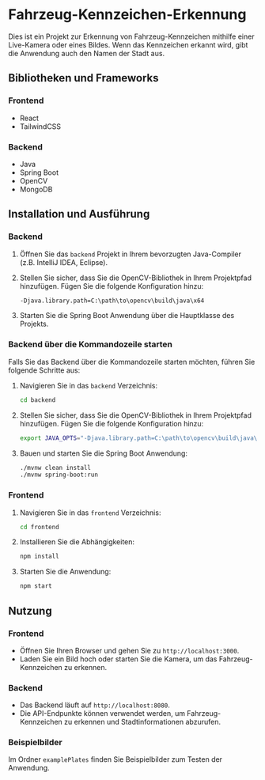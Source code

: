 # Fahrzeug-Kennzeichen-Erkennung

Dies ist ein Projekt zur Erkennung von Fahrzeug-Kennzeichen mithilfe einer Live-Kamera oder eines Bildes. Wenn das Kennzeichen erkannt wird, gibt die Anwendung auch den Namen der Stadt aus.

## Bibliotheken und Frameworks

### Frontend

- React
- TailwindCSS

### Backend

- Java
- Spring Boot
- OpenCV
- MongoDB

## Installation und Ausführung

### Backend

1. Öffnen Sie das `backend` Projekt in Ihrem bevorzugten Java-Compiler (z.B. IntelliJ IDEA, Eclipse).

2. Stellen Sie sicher, dass Sie die OpenCV-Bibliothek in Ihrem Projektpfad hinzufügen. Fügen Sie die folgende Konfiguration hinzu:
    ```sh
    -Djava.library.path=C:\path\to\opencv\build\java\x64
    ```

4. Starten Sie die Spring Boot Anwendung über die Hauptklasse des Projekts.

### Backend über die Kommandozeile starten

Falls Sie das Backend über die Kommandozeile starten möchten, führen Sie folgende Schritte aus:

1. Navigieren Sie in das `backend` Verzeichnis:
    ```sh
    cd backend
    ```

2. Stellen Sie sicher, dass Sie die OpenCV-Bibliothek in Ihrem Projektpfad hinzufügen. Fügen Sie die folgende Konfiguration hinzu:
    ```sh
    export JAVA_OPTS="-Djava.library.path=C:\path\to\opencv\build\java\x64"
    ```

3. Bauen und starten Sie die Spring Boot Anwendung:
    ```sh
    ./mvnw clean install
    ./mvnw spring-boot:run
    ```

### Frontend

1. Navigieren Sie in das `frontend` Verzeichnis:
    ```sh
    cd frontend
    ```

2. Installieren Sie die Abhängigkeiten:
    ```sh
    npm install
    ```

3. Starten Sie die Anwendung:
    ```sh
    npm start
    ```

## Nutzung

### Frontend

- Öffnen Sie Ihren Browser und gehen Sie zu `http://localhost:3000`.
- Laden Sie ein Bild hoch oder starten Sie die Kamera, um das Fahrzeug-Kennzeichen zu erkennen.

### Backend

- Das Backend läuft auf `http://localhost:8080`.
- Die API-Endpunkte können verwendet werden, um Fahrzeug-Kennzeichen zu erkennen und Stadtinformationen abzurufen.

### Beispielbilder

Im Ordner `examplePlates` finden Sie Beispielbilder zum Testen der Anwendung.
